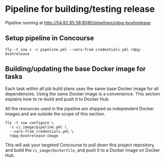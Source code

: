 Pipeline for building/testing release
=====================================

Pipeline running at http://54.82.85.58:8080/pipelines/rdpg-boshrelease

Setup pipeline in Concourse
---------------------------

```
fly -t snw c -c pipeline.yml --vars-from credentials.yml rdpg-boshrelease
```

Building/updating the base Docker image for tasks
-------------------------------------------------

Each task within all job build plans uses the same base Docker image for all dependencies. Using the same Docker image is a convenience. This section explains how to re-build and push it to Docker Hub.

All the resources used in the pipeline are shipped as independent Docker images and are outside the scope of this section.

```
fly -t snw configure \
  -c ci_image/pipeline.yml \
  --vars-from credentials.yml \
  rdpg-boshrelease-image
```

This will ask your targeted Concourse to pull down this project repository, and build the `ci_image/Dockerfile`, and push it to a Docker image on Docker Hub.
